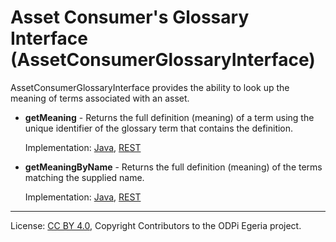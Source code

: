 <!-- SPDX-License-Identifier: CC-BY-4.0 -->
<!-- Copyright Contributors to the ODPi Egeria project. -->

# Asset Consumer's Glossary Interface (AssetConsumerGlossaryInterface)

AssetConsumerGlossaryInterface provides the ability to look up the
meaning of terms associated with an asset.

* **getMeaning** - Returns the full definition (meaning) of a term using the unique identifier of the glossary term
that contains the definition.

  Implementation: 
  [Java](../../../asset-consumer-client/docs/user/java-client/get-meaning-with-java.md),
  [REST](../../../asset-consumer-server/docs/user/get-meaning-with-rest.md)

* **getMeaningByName** - Returns the full definition (meaning) of the terms matching the supplied name.

  Implementation: 
  [Java](../../../asset-consumer-client/docs/user/java-client/get-meaning-by-name-with-java.md),
  [REST](../../../asset-consumer-server/docs/user/get-meaning-by-name-with-rest.md)
           

----
License: [CC BY 4.0](https://creativecommons.org/licenses/by/4.0/),
Copyright Contributors to the ODPi Egeria project.